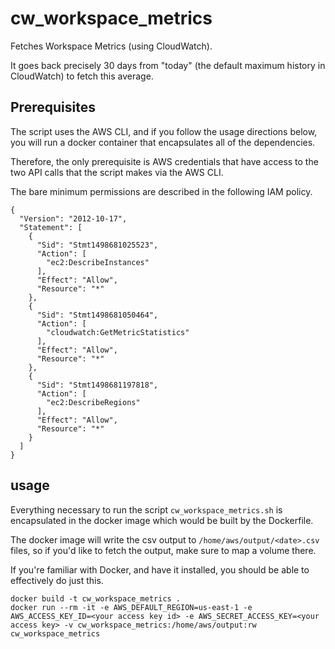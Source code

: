 # cw_workspace_metrics
Fetches Workspace Metrics (using CloudWatch).

It goes back precisely 30 days from "today" (the default maximum history in CloudWatch) to fetch this average.

## Prerequisites
The script uses the AWS CLI, and if you follow the usage directions below, you will run a docker container that encapsulates all of the dependencies.

Therefore, the only prerequisite is AWS credentials that have access to the two API calls that the script makes via the AWS CLI.

The bare minimum permissions are described in the following IAM policy.

```
{
  "Version": "2012-10-17",
  "Statement": [
    {
      "Sid": "Stmt1498681025523",
      "Action": [
        "ec2:DescribeInstances"
      ],
      "Effect": "Allow",
      "Resource": "*"
    },
    {
      "Sid": "Stmt1498681050464",
      "Action": [
        "cloudwatch:GetMetricStatistics"
      ],
      "Effect": "Allow",
      "Resource": "*"
    },
    {
      "Sid": "Stmt1498681197818",
      "Action": [
        "ec2:DescribeRegions"
      ],
      "Effect": "Allow",
      "Resource": "*"
    }
  ]
}
```

## usage
Everything necessary to run the script `cw_workspace_metrics.sh` is encapsulated in the docker image which would be built by the Dockerfile.

The docker image will write the csv output to `/home/aws/output/<date>.csv` files, so if you'd like to fetch the output, make sure to map a volume there.

If you're familiar with Docker, and have it installed, you should be able to effectively do just this.
```
docker build -t cw_workspace_metrics .
docker run --rm -it -e AWS_DEFAULT_REGION=us-east-1 -e AWS_ACCESS_KEY_ID=<your access key id> -e AWS_SECRET_ACCESS_KEY=<your access key> -v cw_workspace_metrics:/home/aws/output:rw cw_workspace_metrics
```
